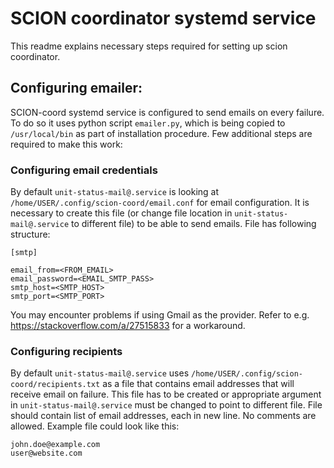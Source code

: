 # SCION coordinator systemd service

This readme explains necessary steps required for setting up scion coordinator.

## Configuring emailer:

SCION-coord systemd service is configured to send emails on every failure. To do so it uses python script `emailer.py`, which is being copied to `/usr/local/bin` as part of installation procedure. Few additional steps are required to make this work:

### Configuring email credentials

By default `unit-status-mail@.service` is looking at `/home/USER/.config/scion-coord/email.conf` for email configuration. It is necessary to create this file (or change file location in `unit-status-mail@.service` to different file) to be able to send emails. File has following structure:

```
[smtp]

email_from=<FROM_EMAIL>
email_password=<EMAIL_SMTP_PASS>
smtp_host=<SMTP_HOST>
smtp_port=<SMTP_PORT>
```

You may encounter problems if using Gmail as the provider. Refer to e.g. https://stackoverflow.com/a/27515833 for a workaround.

### Configuring recipients

By default `unit-status-mail@.service` uses `/home/USER/.config/scion-coord/recipients.txt` as a file that contains email addresses that will receive email on failure. This file has to be created or appropriate argument in `unit-status-mail@.service` must be changed to point to different file.
File should contain list of email addresses, each in new line. No comments are allowed. Example file could look like this:

```
john.doe@example.com
user@website.com
```

